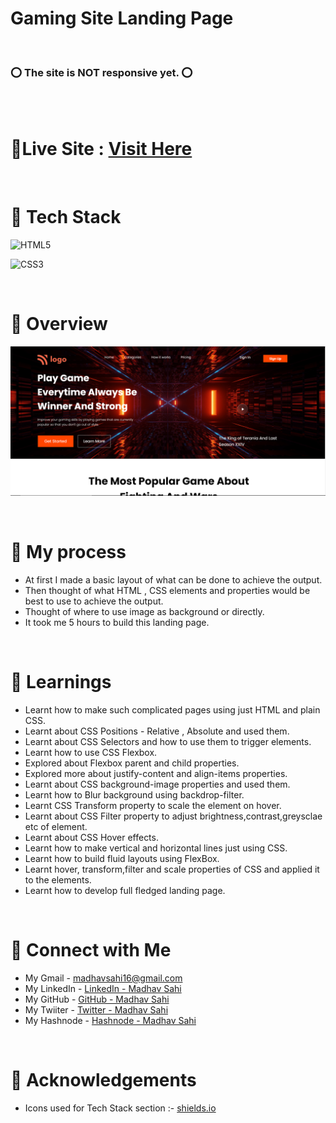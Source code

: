 # Gaming Site Landing Page
<br>

### ⭕ The site is NOT responsive yet. ⭕

<br>

<br> 

# 📌Live Site : [Visit Here](https://gamingsite-html-css-madhavsahi.netlify.app/ "Live Link")

<br>

# 📌 Tech Stack
![HTML5](https://img.shields.io/badge/html5-%23E34F26.svg?style=for-the-badge&logo=html5&logoColor=white)

![CSS3](https://img.shields.io/badge/css3-%231572B6.svg?style=for-the-badge&logo=css3&logoColor=white)

<br>

# 📌 Overview
![First page screenshot](./assets/Screenshots/gamingsite-landingpage.PNG)

<br>

# 📌 My process
- At first I made a basic layout of what can be done to achieve the output.
- Then thought of what HTML , CSS elements and properties would be best to use to achieve the output.
- Thought of where to use image as background or directly.
- It took me 5 hours to build this landing page.

<br>

# 📌 Learnings
- Learnt how to make such complicated pages using just HTML and plain CSS.
- Learnt about CSS Positions - Relative , Absolute and used them.
- Learnt about CSS Selectors and how to use them to trigger elements.
- Learnt how to use CSS Flexbox.
- Explored about Flexbox parent and child properties.
- Explored more about justify-content and align-items properties.
- Learnt about CSS background-image properties and used them.
- Learnt how to Blur background using backdrop-filter.
- Learnt CSS Transform property to scale the element on hover.
- Learnt about CSS Filter property to adjust brightness,contrast,greysclae etc of element. 
- Learnt about CSS Hover effects.
- Learnt how to make vertical and horizontal lines just using CSS.
- Learnt how to build fluid layouts using FlexBox.
- Learnt hover, transform,filter and scale properties of CSS and applied it to the elements.
- Learnt how to develop full fledged landing page.

<br>

# 📌 Connect with Me
- My Gmail - madhavsahi16@gmail.com
- My LinkedIn - [LinkedIn - Madhav Sahi](https://www.linkedin.com/in/madhav-sahi-6a2305161/ "LinkedIn")<br>
- My GitHub - [GitHub - Madhav Sahi](https://github.com/MadhavSahi "GitHub") <br>
- My Twiiter - [Twitter - Madhav Sahi](https://twitter.com/Madhavvv_ "Twitter") <br>
- My Hashnode - [Hashnode - Madhav Sahi](https://madhavsahi.hashnode.dev/ "Hashnode")

<br>

# 📌 Acknowledgements

- Icons used for Tech Stack section :- [shields.io](https://img.shields.io)



